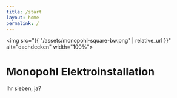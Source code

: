 ```yaml
---
title: /start
layout: home
permalink: /
---
```


<img src="{{ "/assets/monopohl-square-bw.png" | relative_url }}" alt="dachdecken" width="100%">

# Monopohl Elektroinstallation

Ihr sieben, ja?

